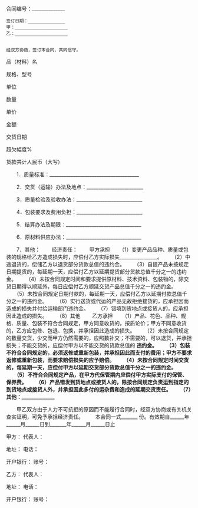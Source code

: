 
 


合同编号：______________


    签订日期：______________
    甲：____________________
    乙：____________________


    经双方协商，签订本合同，共同信守。 



 

  

   

品（材料）名


   

规格、型号


   

单位


   

数量


   

单价


   

金额


   

交货日期


   

超欠幅度%


  

  

   

 


   

 


   

 


   

 


   

 


   

 


   

 


   

 


  

  

   

 


   

 


   

 


   

 


   

 


   

 


   

 


   

 


  

  

   

 


   

 


   

 


   

 


   

 


   

 


   

 


   

 


  

  

   

货款共计人民币（大写）


  

 




　　1．质量标准：______________________________________


　　2．交货（运输）办法及地点：________________________


　　3．质量检验及验收办法：____________________________


　　4．包装要求及费用负担：____________________________


　　5．结算办法及期限：________________________________


　　6．原材料供应办法：________________________________


　　7．其他：
　　经济责任：
　　甲方承担
　　（1）变更产品品种、质量或包装的规格给乙方造成损失时，应偿付乙方实际损失________________。
　　（2）中途退货的，偿储乙方以退货部分货款总值的违约金。
　　（3）自提产品未按规定日期提货的，每延期一天，应偿付乙方以延期提货部分货款总值千分之一的违约金。
　　（4）未按合同规定时间和要求提供原材料、技术资料、包装物的，除交货日期得以顺延外，每日应偿付乙方顺延交货产品总值千分之一的违约金。
　　（5）未按合同规定日期付款的，每延期一天，应偿付乙方以延期付款总值千分之一的违约金。
　　（6）实行送货或代运的产品无故拒绝接货的，应承担因而造成的损失并付给运输部门违约金。
　　（7）错填到货地点或接货人的，应承担因此造成的损失。
　　（8）其他
　　乙方承担
　　（1）产品、花色、品种、规格、质量、包装不符合合同规定，甲方同意收货的，按质论价；甲方不同意收货的，乙方应包修、包退、包换，并承担因此造成的损失。
　　（2）未按合同规定的数量交货，少交而甲方仍然需要的，应照数补交；不需要的，可以退货，并承担损失；不能交货的，应偿付甲方以不能交货的货款总值的 ______违约金。
　　（3）包装不符合合同规定的，必须返修或重新包装，并承担因此而支付的费用；甲方不要求返修或重新包装，而要求赔偿损失的应予赔偿。
　　（4）未按合同规定时间交货的，每延期一天，应偿付甲方以延期交货部分货款总值千分之一的违约金。
　　（5）不符合合同规定产品，在甲方代保管期内应偿付甲方实际支付的保管、保养费。
　　（6）产品错发到货地点或接货人的，除按合同规定负责运到指定的到货地点或接货人外，并承担因此多付的运杂费和造成的延期交货责任。
　　（7）其他：____________________


　　甲乙双方由于人力不可抗拒的原因而不能履行合同时，经双方协商或有关机关查实证明，可免予承担经济责任。
　　本合同一式_______ 份。有效期自______年______月______日到_______年______月______日止






 

  

   

 

甲方：       代表人：

地址：       电话：

开户银行：   账号：

 


   

 

乙方：       代表人：

地址：       电话：

开户银行：   账号：


  

 





 


 

 
 
 
 
 
  


  
 

  


  


  
 
 
 
 

